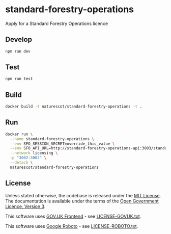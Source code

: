 # standard-forestry-operations

Apply for a Standard Forestry Operations licence

## Develop

```sh
npm run dev
```

## Test

```sh
npm run test
```

## Build

```sh
docker build -t naturescot/standard-forestry-operations -t .
```

## Run

```sh
docker run \
  --name standard-forestry-operations \
  --env SFO_SESSION_SECRET=override_this_value \
  --env SFO_API_URL=http://standard-forestry-operations-api:3003/standard-forestry-operations-api/v1/licenses \
  --network licensing \
  -p "3002:3002" \
  --detach \
  naturescot/standard-forestry-operations
```

## License

Unless stated otherwise, the codebase is released under the [MIT License](LICENSE.txt). The documentation is available under the terms of the [Open Government Licence, Version 3](LICENSE-OGL.md).

This software uses [GOV.UK Frontend](https://github.com/alphagov/govuk-frontend) - see [LICENSE-GOVUK.txt](LICENSE-GOVUK.txt).

This software uses [Google Roboto](https://github.com/google/roboto) - see [LICENSE-ROBOTO.txt](LICENSE-ROBOTO.txt).
